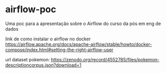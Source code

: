 # airflow-poc
Uma poc para a apresentação sobre o Airflow do curso da pós em eng de dados

link de como instalar o airflow no docker
https://airflow.apache.org/docs/apache-airflow/stable/howto/docker-compose/index.html#setting-the-right-airflow-user


url dataset pokemon:
https://zenodo.org/record/4552785/files/pokemon-descriptioncorpus.json?download=1
